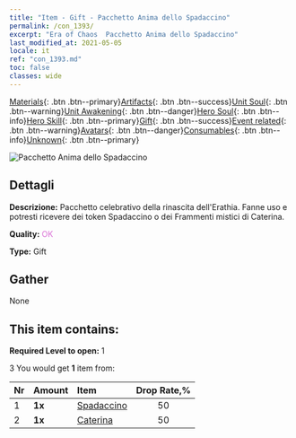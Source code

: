 ```yaml
---
title: "Item - Gift - Pacchetto Anima dello Spadaccino"
permalink: /con_1393/
excerpt: "Era of Chaos  Pacchetto Anima dello Spadaccino"
last_modified_at: 2021-05-05
locale: it
ref: "con_1393.md"
toc: false
classes: wide
---
```

 [Materials](/ItemsIT/){: .btn .btn--primary}[Artifacts](/ItemsIT/Artifacts/){: .btn .btn--success}[Unit Soul](/ItemsIT/UnitSoul/){: .btn .btn--warning}[Unit Awakening](/ItemsIT/UnitAwakening/){: .btn .btn--danger}[Hero Soul](/ItemsIT/HeroSoul/){: .btn .btn--info}[Hero Skill](/ItemsIT/HeroSkill/){: .btn .btn--primary}[Gift](/ItemsIT/Gift/){: .btn .btn--success}[Event related](/ItemsIT/Events/){: .btn .btn--warning}[Avatars](/ItemsIT/Avatars/){: .btn .btn--danger}[Consumables](/ItemsIT/Consumables/){: .btn .btn--info}[Unknown](/ItemsIT/Unknown/){: .btn .btn--primary}

 ![Pacchetto Anima dello Spadaccino](/images/t/i_907007.png)

## Dettagli
 **Descrizione:** Pacchetto celebrativo della rinascita dell'Erathia. Fanne uso e potresti ricevere dei token Spadaccino o dei Frammenti mistici di Caterina.

 **Quality:** <span style="color: #DA70D6">OK</span>

 **Type:** Gift

## Gather

  None

## This item contains:

 **Required Level to open:** 1

 3 You would get **1** item  from:

  | Nr | Amount |     Item    | Drop Rate,% |
  |:---|:-------|:------------|:---------:|
  | 1 |  **1x** | [Spadaccino](/ItemsIT/unt_193/) | 50 | 
  | 2 |  **1x** | [Caterina](/ItemsIT/her_361/) | 50 | 
